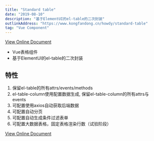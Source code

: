 ```yaml
---
title: "Standard table"
date: "2019-08-10"
description: "基于ElementUI的el-table的二次封装"
outlinkAddress: "https://www.kongfandong.cn/howdy/standard-table"
tag: "Vue Component"
---
```


[View Online Document](https://www.kongfandong.cn/howdy/standard-table)

+ Vue表格组件
+ 基于ElementUI的el-table的二次封装

## 特性
1. 保留el-table的所有attrs/events/methods
2. el-table-column使用配置数据生成, 保留el-table-column的所有attrs与events
3. 可配置使用axios自动获取后端数据
4. 可配置自动分页
5. 可配置自动生成条件过滤表单
6. 可配置大数据表格，固定表格渲染行数（试验阶段）

[View Online Document](https://www.kongfandong.cn/howdy/standard-table)
